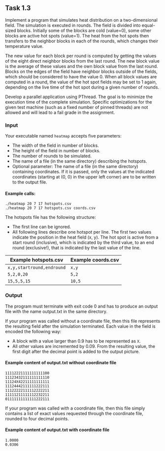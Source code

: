 ## Task 1.3

Implement a program that simulates heat distribution on a two-dimensional field. The simulation is executed in rounds. The field is divided into equal-sized blocks. Initially some of the blocks are cold (value=0), some other blocks are active hot spots (value=1). The heat from the hot spots then transfers to the neighbor blocks in each of the rounds, which changes their temperature value. 

The new value for each block per round is computed by getting the values of the eight direct neighbor blocks from the last round. The new block value is the average of these values and the own block value from the last round. Blocks on the edges of the field have neighbor blocks outside of the fields, which should be considered to have the value 0. When all block values are computed in a round, the value of the hot spot fields may be set to 1 again, depending on the live time of the hot spot during a given number of rounds. 

Develop a parallel application using PThread. The goal is to minimize the execution time of the complete simulation. Specific optimizations for the given test machine (such as a fixed number of pinned threads) are not allowed and will lead to a fail grade in the assignment.


### Input

Your executable named `heatmap` accepts five parameters:
* The width of the field in number of blocks.
* The height of the field in number of blocks.
* The number of rounds to be simulated.
* The name of a file (in the same directory) describing the hotspots.
* Optional parameter: The name of a file (in the same directory) containing coordinates. If it is passed, only the values at the indicated coordinates (starting at (0, 0) in the upper left corner) are to be written to the output file.

#### Example calls:
    ./heatmap 20 7 17 hotspots.csv
	./heatmap 20 7 17 hotspots.csv coords.csv

The hotspots file has the following structure:
* The first line can be ignored.
* All following lines describe one hotspot per line. The first two values indicate the position in the heat field (x, y). The hot spot is active from a start round (inclusive), which is indicated by the third value, to an end round (exclusive!), that is indicated by the last value of the line.

| Example hotspots.csv      | Example coords.csv |
| ------------------------- | ------------------ |
| `x,y,startround,endround` | `x,y`              |
| `5,2,0,20`                | `5,2`              |
| `15,5,5,15`               | `10,5`             |


### Output

The program must terminate with exit code 0 and has to produce an output file with the name output.txt in the same directory.

If your program was called without a coordinate file, then this file represents the resulting field after the simulation terminated. Each value in the field is encoded the following way:
* A block with a value larger than 0.9 has to be represented as `X`. 
* All other values are incremented by 0.09. From the resulting value, the first digit after the decimal point is added to the output picture.

#### Example content of output.txt without coordinate file

    11112221111111111100
    11123432111111111110
    11124X42211111111111
    11124442111111222111
    11122222111112222211
    11111211111112232211
    01111111111111222111
    
If your program was called with a coordinate file, then this file simply contains a list of exact values requested through the coordinate file, rounded to four decimal points.

#### Example content of output.txt with coordinate file

    1.0000
    0.0306